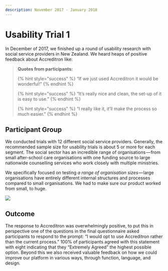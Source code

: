 ```yaml
---
description: November 2017 - January 2018
---
```


# Usability Trial 1

In December of 2017, we finished up a round of usability research with social service providers in New Zealand. We heard heaps of positive feedback about Accreditron like:

> **Quotes from participants:**
>
> {% hint style="success" %}
> “If we just used Accreditron it would be wonderful!”
> {% endhint %}
>
> {% hint style="success" %}
> “It’s really nice and clean, the set-up of it is easy to use.”
> {% endhint %}
>
> {% hint style="success" %}
> “I really like it, it’ll make the process so much easier.”
> {% endhint %}

## Participant Group

 We conducted trials with 12 different social service providers. Generally, the recommended sample size for usability trials is about 5 or more for each segment. The social sector has an incredible range of organisations — from small after-school care organisations with one funding source to large nationwide counselling services who work closely with multiple ministries.

We specifically focused on testing _a range of organisation sizes_ — large organisations have entirely different internal structures and processes compared to small organisations. We had to make sure our product worked from small, to huge.

![](https://cdn-images-1.medium.com/max/800/1*qTX4_qU9717fyT2OuNIxHg.png)

## Outcome

The response to Accreditron was overwhelmingly positive, to put this in perspective one of the questions in the final questionnaire asked participants to respond to the prompt: “I would opt to use Accreditron rather than the current process.” 100% of participants agreed with this statement with eight indicating that they “Extremely Agreed” the highest possible option. Beyond this we also received valuable feedback on how we could improve our platform in various ways, through function, language, and design.



